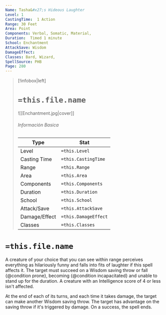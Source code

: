 ```yaml
---
Name: Tasha&#x27;s Hideous Laughter
Level: 1
CastingTime:  1 Action 
Range: 30 Feet
Area: Point
Components: Verbal, Somatic, Material, 
Duration:  Timed 1 minute
School: Enchantment
AttackSave: Wisdom
DamageEffect: 
Classes: Bard, Wizard, 
SpellSource: PHB
Page: 280
---
```


>[!infobox|left]
># `=this.file.name`
>![[Enchantment.jpg|cover]]
> ###### Información Basica
> Type |  Stat |
> ---|---|
> Level | `=this.Level` |
> Casting Time | `=this.CastingTime` |
> Range | `=this.Range` |
> Area | `=this.Area` |
> Components | `=this.Components` |
> Duration | `=this.Duration` |
> School | `=this.School` |
> Attack/Save | `=this.AttackSave` |
> Damage/Effect | `=this.DamageEffect` |
> Classes | `=this.Classes` |

# `=this.file.name`
A creature of your choice that you can see within range perceives everything as hilariously funny and falls into fits of laughter if this spell affects it. The target must succeed on a Wisdom saving throw or fall {@condition prone}, becoming {@condition incapacitated} and unable to stand up for the duration. A creature with an Intelligence score of 4 or less isn&#x27;t affected.

At the end of each of its turns, and each time it takes damage, the target can make another Wisdom saving throw. The target has advantage on the saving throw if it&#x27;s triggered by damage. On a success, the spell ends.



 


 


